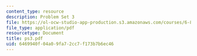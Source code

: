 ```yaml
---
content_type: resource
description: Problem Set 3
file: https://ol-ocw-studio-app-production.s3.amazonaws.com/courses/6-827-multithreaded-parallelism-languages-and-compilers-fall-2002/6469940f04a09fa72cc7f173b7b6ec46_ps3.pdf
file_type: application/pdf
resourcetype: Document
title: ps3.pdf
uid: 6469940f-04a0-9fa7-2cc7-f173b7b6ec46
---
```


